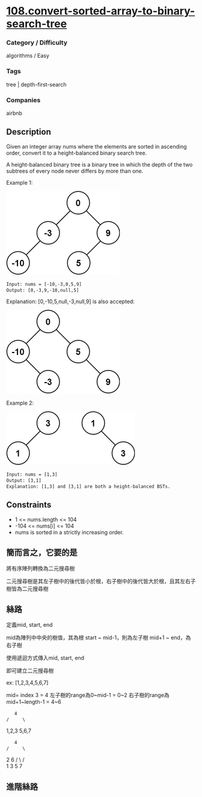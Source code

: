 # [108.convert-sorted-array-to-binary-search-tree](https://leetcode.com/problems/convert-sorted-array-to-binary-search-tree)

### Category / Difficulty
algorithms / Easy

### Tags
tree | depth-first-search
	 		
### Companies
airbnb

## Description
Given an integer array nums where the elements are sorted in ascending order, convert it to a height-balanced binary search tree.

A height-balanced binary tree is a binary tree in which the depth of the two subtrees of every node never differs by more than one.

 

Example 1:

![image info](./img/108e101.jpg)
```
Input: nums = [-10,-3,0,5,9]
Output: [0,-3,9,-10,null,5]
```

Explanation: [0,-10,5,null,-3,null,9] is also accepted:

![image info](./img/108e102.jpg)

Example 2:

![image info](./img/108e2.jpg)
```
Input: nums = [1,3]
Output: [3,1]
Explanation: [1,3] and [3,1] are both a height-balanced BSTs.
```

## Constraints
- 1 <= nums.length <= 104
- -104 <= nums[i] <= 104
- nums is sorted in a strictly increasing order.

## 簡而言之，它要的是
將有序陣列轉換為二元搜尋樹

二元搜尋樹是其左子樹中的後代皆小於根，右子樹中的後代皆大於根，且其左右子樹皆為二元搜尋樹

## 絲路
定義mid, start, end

mid為陣列中中央的樹值，其為根
start ~ mid-1，則為左子樹
mid+1 ~ end，為右子樹

使用遞迴方式傳入mid, start, end

即可建立二元搜尋樹

ex:
[1,2,3,4,5,6,7]

mid= index 3 = 4
左子樹的range為0~mid-1 = 0~2
右子樹的range為mid+1~length-1 = 4~6

       4
    /     \
 1,2,3   5,6,7


       4
    /     \
   2       6
  / \     / \
 1   3   5   7


## 進階絲路


